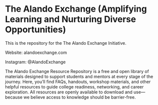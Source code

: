 # The Alando Exchange (Amplifying Learning and Nurturing Diverse Opportunities)
This is the repository for the The Alando Exchange Initiative. 

Website: alandoexchange.com

Instagram: @AlandoExchange

The Alando Exchange Resource Repository is a free and open library of materials designed to support students and mentors at every stage of the journey. Here, you’ll find FAQs, handouts, workshop materials, and other helpful resources to guide college readiness, networking, and career exploration. All resources are openly available to download and use—because we believe access to knowledge should be barrier-free.
